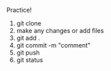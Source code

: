 Practice!

1. git clone <link>
2. make any changes or add files
3. git add .
4. git commit -m "comment"
5. git push
6. git status
